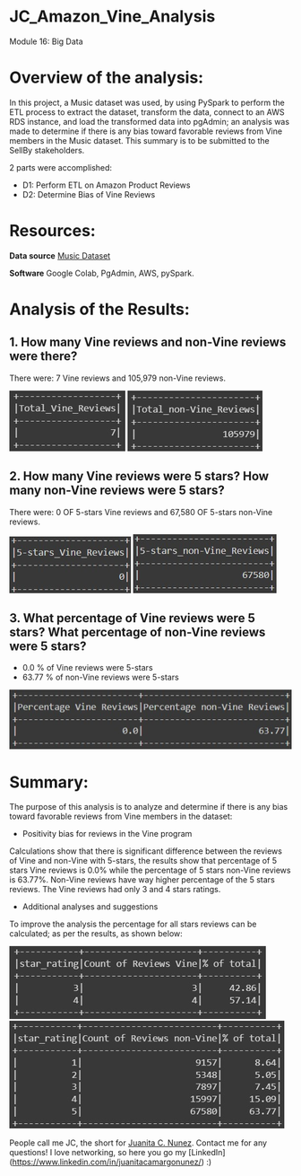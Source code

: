 # JC_Amazon_Vine_Analysis
Module 16: Big Data

# Overview of the analysis:

In this project, a Music dataset was used, by using PySpark to perform the ETL process to extract the dataset, transform the data, connect to an AWS RDS instance, and load the transformed data into pgAdmin; an analysis was made to determine if there is any bias toward favorable reviews from Vine members in the Music dataset. This summary is to be submitted to the SellBy stakeholders.

2 parts were accomplished:

- D1: Perform ETL on Amazon Product Reviews
- D2: Determine Bias of Vine Reviews

# Resources:
 
  **Data source** [Music Dataset](https://s3.amazonaws.com/amazon-reviews-pds/tsv/amazon_reviews_us_Music_v1_00.tsv.gz)

  **Software** Google Colab, PgAdmin, AWS, pySpark.

# Analysis of the Results:

## 1. How many Vine reviews and non-Vine reviews were there?

There were: 7 Vine reviews and 105,979 non-Vine reviews.

![totalreviews_1](/Resources/totalreviews_1.jpg) ![totalreviews_2](/Resources/totalreviews_2.jpg)

## 2. How many Vine reviews were 5 stars? How many non-Vine reviews were 5 stars?

There were: 0 OF 5-stars Vine reviews and 67,580 OF 5-stars non-Vine reviews.

![5stars_1](/Resources/5stars_1.jpg) ![5stars_2](/Resources/5stars_2.jpg)

## 3. What percentage of Vine reviews were 5 stars? What percentage of non-Vine reviews were 5 stars?

- 0.0 % of Vine reviews were 5-stars
- 63.77 % of non-Vine reviews were 5-stars

![percentage](/Resources/percentage.jpg)

# Summary:

The purpose of this analysis is to analyze and determine if there is any bias toward favorable reviews from Vine members in the dataset:

- Positivity bias for reviews in the Vine program

Calculations show that there is significant difference between the reviews of Vine and non-Vine with 5-stars, the results show that percentage of 5 stars Vine reviews is 0.0% while the percentage of 5 stars non-Vine reviews is 63.77%. Non-Vine reviews have way higher percentage of the 5 stars reviews. The Vine reviews had only 3 and 4 stars ratings.

- Additional analyses and suggestions

To improve the analysis the percentage for all stars reviews can be calculated; as per the results, as shown below:

![percentageallstars_1](/Resources/percentageallstars_1.jpg) ![percentageallstars_2](/Resources/percentageallstars_2.jpg)

People call me JC, the short for [Juanita C. Nunez](https://www.linkedin.com/in/juanitacamargonunez/). Contact me for any questions! I love networking, so here you go  my [LinkedIn] (https://www.linkedin.com/in/juanitacamargonunez/) :)


